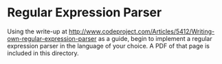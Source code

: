 # Regular Expression Parser

Using the write-up at http://www.codeproject.com/Articles/5412/Writing-own-regular-expression-parser as a guide, begin to implement a regular expression parser in the language of your choice. A PDF of that page is included in this directory.
